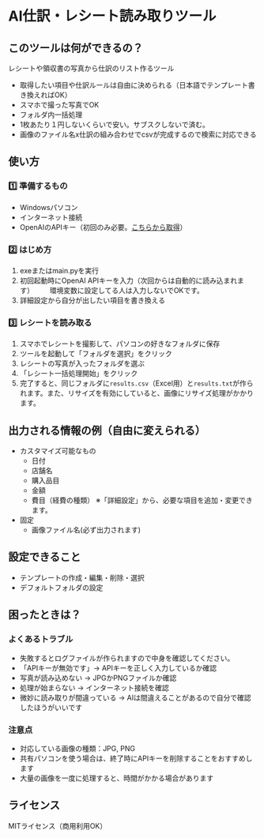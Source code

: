 # AI仕訳・レシート読み取りツール

## このツールは何ができるの？
レシートや領収書の写真から仕訳のリスト作るツール

- 取得したい項目や仕訳ルールは自由に決められる（日本語でテンプレート書き換えればOK）
- スマホで撮った写真でOK
- フォルダ内一括処理
- 1枚あたり１円しないくらいで安い。サブスクしないで済む。
- 画像のファイル名x仕訳の組み合わせでcsvが完成するので検索に対応できる

## 使い方

### 1️⃣ 準備するもの
- Windowsパソコン
- インターネット接続
- OpenAIのAPIキー（初回のみ必要。[こちらから取得](https://platform.openai.com/api-keys)）

### 2️⃣ はじめ方
1. exeまたはmain.pyを実行
2. 初回起動時にOpenAI APIキーを入力（次回からは自動的に読み込まれます）
　　環境変数に設定してる人は入力しないでOKです。
3. 詳細設定から自分が出したい項目を書き換える

### 3️⃣ レシートを読み取る
1. スマホでレシートを撮影して、パソコンの好きなフォルダに保存
2. ツールを起動して「フォルダを選択」をクリック
3. レシートの写真が入ったフォルダを選ぶ
4. 「レシート一括処理開始」をクリック
5. 完了すると、同じフォルダに`results.csv`（Excel用）と`results.txt`が作られます。また、リサイズを有効にしていると、画像にリサイズ処理がかかります。

## 出力される情報の例（自由に変えられる）
- カスタマイズ可能なもの
   - 日付
   - 店舗名
   - 購入品目
   - 金額
   - 費目（経費の種類）
   ※「詳細設定」から、必要な項目を追加・変更できます。
- 固定
  - 画像ファイル名(必ず出力されます)

## 設定できること
- テンプレートの作成・編集・削除・選択
- デフォルトフォルダの設定

## 困ったときは？

### よくあるトラブル
- 失敗するとログファイルが作られますので中身を確認してください。
- 「APIキーが無効です」→ APIキーを正しく入力しているか確認
- 写真が読み込めない → JPGかPNGファイルか確認
- 処理が始まらない → インターネット接続を確認
- 微妙に読み取りが間違っている → AIは間違えることがあるので自分で確認したほうがいいです

### 注意点
- 対応している画像の種類：JPG, PNG
- 共有パソコンを使う場合は、終了時にAPIキーを削除することをおすすめします
- 大量の画像を一度に処理すると、時間がかかる場合があります

## ライセンス
MITライセンス（商用利用OK）
